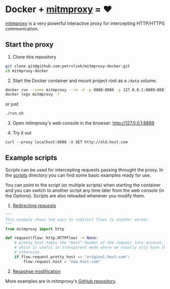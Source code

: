 # Docker + [mitmproxy](https://mitmproxy.org/) = ❤️

[mitmproxy](https://mitmproxy.org/) is a very powerful interactive proxy for intercepting HTTP/HTTPS communication.

## Start the proxy

1. Clone this repository

```bash
git clone git@github.com:petrvlcek/mitmproxy-docker.git
cd mitmproxy-docker
```

2. Start the Docker container and mount project root as a `/data` volume.

```bash
docker run --name mitmproxy --rm -d -p 8888:8080 -p 127.0.0.1:8889:8081 -v $(pwd):/data  mitmproxy/mitmproxy mitmweb --web-host 0.0.0.0 --web-port 8081 -s /data/scripts/redirect.py -s /data/scripts/modify_response.py
docker logs mitmproxy -f
```

or just 

```bash
./run.sh
```

3. Open mitmproxy's web console in the browser: http://127.0.0.1:8889

4. Try it out

```
curl --proxy localhost:8888 -X GET http://old.host.com
```

## Example scripts
Scripts can be used for intercepting requests passing throught the proxy. In the [scripts](./scripts) directory you can find some basic examples ready for use.

You can point to the script (or multiple scripts) when starting the container and you can switch to another script any time later from the web console (in the Options). Scripts are also reloaded whenever you modify them.


1. [Redirecting requests](./scripts/redirect.py)
```python
"""
This example shows two ways to redirect flows to another server.
"""
from mitmproxy import http

def request(flow: http.HTTPFlow) -> None:
    # pretty_host takes the "Host" header of the request into account,
    # which is useful in transparent mode where we usually only have the IP
    # otherwise.
    if flow.request.pretty_host == "original.host.com":
        flow.request.host = "new.host.com"
```
2. [Response modification](./scripts/modify_response.py)

More examples are in mitmproxy's [GitHub repository]( https://github.com/mitmproxy/mitmproxy/tree/master/examples).
